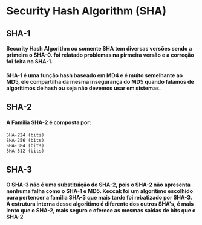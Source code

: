 # Security Hash Algorithm (SHA)

## SHA-1
#### Security Hash Algorithm ou somente SHA tem diversas versões sendo a primeira o SHA-0. foi relatado problemas na pirmeira versão e a correção foi feita no SHA-1.

#### SHA-1 é uma função hash baseado em MD4 e é muito semelhante ao MD5, ele compartilha da mesma insegurança do MD5 quando falamos de algoritimos de hash ou seja não devemos usar em sistemas.

## SHA-2
#### A Familia SHA-2 é composta por:
    SHA-224 (bits)
    SHA-256 (bits)
    SHA-384 (bits)
    SHA-512 (bits)

## SHA-3
#### O SHA-3 não é uma substituição do SHA-2, pois o SHA-2 não apresenta nenhuma falha como o SHA-1 e MD5. Keccak foi um algoritimo escolhido para pertencer a familia SHA-3 que mais tarde foi rebatizado por SHA-3. A estrutura interna desse algoritimo é diferente dos outros SHA's, é mais lento que o SHA-2, mais seguro e oferece as mesmas saídas de bits que o SHA-2